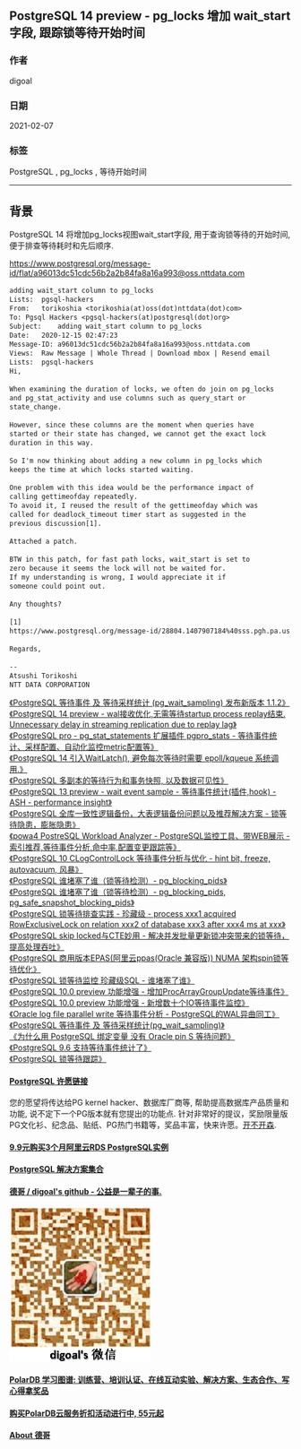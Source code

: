 ## PostgreSQL 14 preview - pg_locks 增加 wait_start 字段, 跟踪锁等待开始时间  
  
### 作者  
digoal  
  
### 日期  
2021-02-07  
  
### 标签  
PostgreSQL , pg_locks , 等待开始时间   
  
----  
  
## 背景  
PostgreSQL 14 将增加pg_locks视图wait_start字段, 用于查询锁等待的开始时间, 便于排查等待耗时和先后顺序.   
  
  
https://www.postgresql.org/message-id/flat/a96013dc51cdc56b2a2b84fa8a16a993@oss.nttdata.com  
  
```  
adding wait_start column to pg_locks  
Lists:	pgsql-hackers  
From:	torikoshia <torikoshia(at)oss(dot)nttdata(dot)com>  
To:	Pgsql Hackers <pgsql-hackers(at)postgresql(dot)org>  
Subject:	adding wait_start column to pg_locks  
Date:	2020-12-15 02:47:23  
Message-ID:	a96013dc51cdc56b2a2b84fa8a16a993@oss.nttdata.com  
Views:	Raw Message | Whole Thread | Download mbox | Resend email  
Lists:	pgsql-hackers  
Hi,  
  
When examining the duration of locks, we often do join on pg_locks  
and pg_stat_activity and use columns such as query_start or  
state_change.  
  
However, since these columns are the moment when queries have  
started or their state has changed, we cannot get the exact lock  
duration in this way.  
  
So I'm now thinking about adding a new column in pg_locks which  
keeps the time at which locks started waiting.  
  
One problem with this idea would be the performance impact of  
calling gettimeofday repeatedly.  
To avoid it, I reused the result of the gettimeofday which was  
called for deadlock_timeout timer start as suggested in the  
previous discussion[1].  
  
Attached a patch.  
  
BTW in this patch, for fast path locks, wait_start is set to  
zero because it seems the lock will not be waited for.  
If my understanding is wrong, I would appreciate it if  
someone could point out.  
  
Any thoughts?  
  
[1]   
https://www.postgresql.org/message-id/28804.1407907184%40sss.pgh.pa.us  
  
Regards,  
  
--  
Atsushi Torikoshi  
NTT DATA CORPORATION  
```  
  
[《PostgreSQL 等待事件 及 等待采样统计 (pg_wait_sampling) 发布新版本 1.1.2》](../202011/20201115_05.md)  
[《PostgreSQL 14 preview - wal接收优化,无需等待startup process replay结束. Unnecessary delay in streaming replication due to replay lag》](../202010/20201010_07.md)  
[《PostgreSQL pro - pg_stat_statements 扩展插件 pgpro_stats - 等待事件统计、采样配置、自动化监控metric配置等》](../202009/20200920_04.md)  
[《PostgreSQL 14 引入WaitLatch(), 避免每次等待时需要 epoll/kqueue 系统调用.》](../202008/20200803_06.md)  
[《PostgreSQL 多副本的等待行为和事务快照, 以及数据可见性》](../202002/20200213_02.md)  
[《PostgreSQL 13 preview - wait event sample - 等待事件统计(插件,hook) - ASH - performance insight》](../202001/20200101_01.md)  
[《PostgreSQL 全库一致性逻辑备份，大表逻辑备份问题以及推荐解决方案 - 锁等待隐患，膨胀隐患》](../201908/20190804_03.md)  
[《powa4 PostreSQL Workload Analyzer - PostgreSQL监控工具、带WEB展示 - 索引推荐,等待事件分析,命中率,配置变更跟踪等》](../201905/20190520_01.md)  
[《PostgreSQL 10 CLogControlLock 等待事件分析与优化 - hint bit, freeze, autovacuum, 风暴》](../201903/20190319_02.md)  
[《PostgreSQL 谁堵塞了谁（锁等待检测）- pg_blocking_pids》](../201903/20190304_01.md)  
[《PostgreSQL 谁堵塞了谁（锁等待检测）- pg_blocking_pids, pg_safe_snapshot_blocking_pids》](../201902/20190201_02.md)  
[《PostgreSQL 锁等待排查实践 - 珍藏级 - process xxx1 acquired RowExclusiveLock on relation xxx2 of database xxx3 after xxx4 ms at xxx》](../201806/20180622_02.md)  
[《PostgreSQL skip locked与CTE妙用 - 解决并发批量更新锁冲突带来的锁等待，提高处理吞吐》](../201803/20180314_03.md)  
[《PostgreSQL 商用版本EPAS(阿里云ppas(Oracle 兼容版)) NUMA 架构spin锁等待优化》](../201801/20180113_04.md)  
[《PostgreSQL 锁等待监控 珍藏级SQL - 谁堵塞了谁》](../201705/20170521_01.md)  
[《PostgreSQL 10.0 preview 功能增强 - 增加ProcArrayGroupUpdate等待事件》](../201704/20170421_01.md)  
[《PostgreSQL 10.0 preview 功能增强 - 新增数十个IO等待事件监控》](../201703/20170312_02.md)  
[《Oracle log file parallel write 等待事件分析 - PostgreSQL的WAL异曲同工》](../201612/20161219_01.md)  
[《PostgreSQL 等待事件 及 等待采样统计(pg_wait_sampling)》](../201610/20161006_01.md)  
[《为什么用 PostgreSQL 绑定变量 没有 Oracle pin S 等待问题》](../201606/20160617_02.md)  
[《PostgreSQL 9.6 支持等待事件统计了》](../201605/20160525_02.md)  
[《PostgreSQL 锁等待跟踪》](../201603/20160318_02.md)  
  
  
  
#### [PostgreSQL 许愿链接](https://github.com/digoal/blog/issues/76 "269ac3d1c492e938c0191101c7238216")
您的愿望将传达给PG kernel hacker、数据库厂商等, 帮助提高数据库产品质量和功能, 说不定下一个PG版本就有您提出的功能点. 针对非常好的提议，奖励限量版PG文化衫、纪念品、贴纸、PG热门书籍等，奖品丰富，快来许愿。[开不开森](https://github.com/digoal/blog/issues/76 "269ac3d1c492e938c0191101c7238216").  
  
  
#### [9.9元购买3个月阿里云RDS PostgreSQL实例](https://www.aliyun.com/database/postgresqlactivity "57258f76c37864c6e6d23383d05714ea")
  
  
#### [PostgreSQL 解决方案集合](https://yq.aliyun.com/topic/118 "40cff096e9ed7122c512b35d8561d9c8")
  
  
#### [德哥 / digoal's github - 公益是一辈子的事.](https://github.com/digoal/blog/blob/master/README.md "22709685feb7cab07d30f30387f0a9ae")
  
  
![digoal's wechat](../pic/digoal_weixin.jpg "f7ad92eeba24523fd47a6e1a0e691b59")
  
  
#### [PolarDB 学习图谱: 训练营、培训认证、在线互动实验、解决方案、生态合作、写心得拿奖品](https://www.aliyun.com/database/openpolardb/activity "8642f60e04ed0c814bf9cb9677976bd4")
  
  
#### [购买PolarDB云服务折扣活动进行中, 55元起](https://www.aliyun.com/activity/new/polardb-yunparter?userCode=bsb3t4al "e0495c413bedacabb75ff1e880be465a")
  
  
#### [About 德哥](https://github.com/digoal/blog/blob/master/me/readme.md "a37735981e7704886ffd590565582dd0")
  
